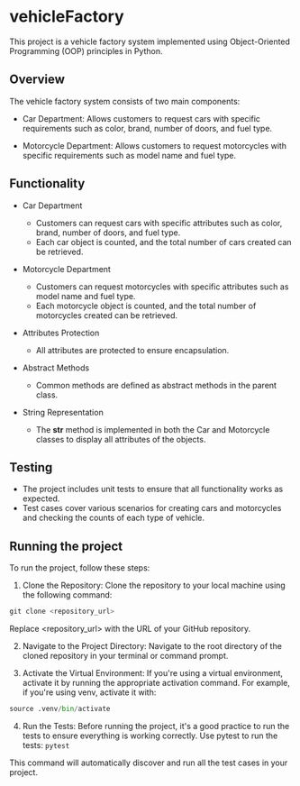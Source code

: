 # vehicleFactory

This project is a vehicle factory system implemented using Object-Oriented Programming (OOP) principles in Python.

## Overview
The vehicle factory system consists of two main components:

- Car Department: Allows customers to request cars with specific requirements such as color, brand, number of doors, and fuel type.

- Motorcycle Department: Allows customers to request motorcycles with specific requirements such as model name and fuel type.

## Functionality
- Car Department
    * Customers can request cars with specific attributes such as color, brand, number of doors, and fuel type.
    * Each car object is counted, and the total number of cars created can be retrieved.

- Motorcycle Department
    * Customers can request motorcycles with specific attributes such as model name and fuel type.
    * Each motorcycle object is counted, and the total number of motorcycles created can be retrieved.

- Attributes Protection
    * All attributes are protected to ensure encapsulation.

- Abstract Methods
    * Common methods are defined as abstract methods in the parent class.

- String Representation
    * The __str__ method is implemented in both the Car and Motorcycle classes to display all attributes of the objects.

## Testing
* The project includes unit tests to ensure that all functionality works as expected.
* Test cases cover various scenarios for creating cars and motorcycles and checking the counts of each type of vehicle.

## Running the project
To run the project, follow these steps:

1. Clone the Repository: 
Clone the repository to your local machine using the following command:
```python 
git clone <repository_url>
```
Replace <repository_url> with the URL of your GitHub repository.

2. Navigate to the Project Directory: 
Navigate to the root directory of the cloned repository in your terminal or command prompt.

3. Activate the Virtual Environment: 
If you're using a virtual environment, activate it by running the appropriate activation command. For example, if you're using venv, activate it with:
```python 
source .venv/bin/activate
```

4. Run the Tests: 
Before running the project, it's a good practice to run the tests to ensure everything is working correctly. Use pytest to run the tests:
```pytest```

This command will automatically discover and run all the test cases in your project.